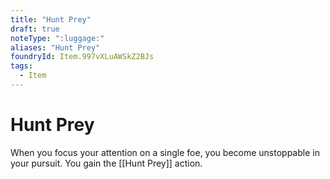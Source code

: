 ```yaml
---
title: "Hunt Prey"
draft: true
noteType: ":luggage:"
aliases: "Hunt Prey"
foundryId: Item.997vXLuAWSkZ2BJs
tags:
  - Item
---
```


# Hunt Prey

When you focus your attention on a single foe, you become unstoppable in your pursuit. You gain the [[Hunt Prey]] action.
